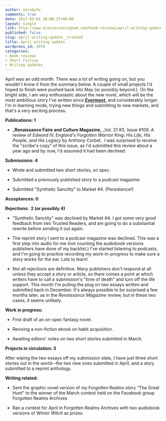 ```yaml
---
author: zerobyte
comments: true
date: 2017-05-01 10:00:27+00:00
layout: single
link: http://www.elainecunningham.com/book-reviews/april-writing-update__trashed/
published: false
slug: april-writing-update__trashed
title: April writing update
wordpress_id: 3970
categories:
- Book reviews
- Short Fiction
- Writing updates
---
```


April was an odd month. There was a lot of writing going on, but you wouldn't know it from the summary below. A couple of small projects I'd hoped to finish were pushed back into May (or possibly beyond.)  On the bright side, I am very enthusiastic about the new novel, which will be the most ambitious story I've written since **[_Evermeet_](http://www.elainecunningham.com/books/forgotten-realms/evermeet-info/),** and considerably longer. I'm in learning mode, trying new things and submitting to new markets, and that's a very exciting process.

**Publications: 1**



 	
  * _**Renaissance Faire and Culture Magazine,** _Vol. 21 #3, Issue #109. A review of _Edward IV, England's Forgotten Warrior King: His Life, His People, and His Legacy_ by Anthony Corbet.  I was surprised to receive the "scribe's copy" of this issue, as I'd submitted this review about a year ago and by now, I'd assumed it had been declined.


**Submissions: 4**



 	
  * Wrote and submitted two short stories, on spec.

 	
  * Submitted a previously published story to a podcast magazine.

 	
  * Submitted "Synthetic Sanctity" to Market #4. (Persistence!)


**Acceptances: 0**

**Rejections:  2 (or possibly 4)**



 	
  * "Synthetic Sanctity" was declined by Market #4. I got some very good feedback from two Trusted Readers, and am going to do a substantial rewrite before sending it out again.

 	
  * The reprint story I sent to a podcast magazine was declined. This was a first step into audio for me (not counting the audiobook versions publishers have done of my backlist.) I've started listening to podcasts, and I'm going to practice recording my work-in-progress to make sure a story works for the ear. Lots to learn!

 	
  * Not all rejections are definitive. Many publishers don't respond at all unless they accept a story or article, so there comes a point at which writers have to call a submission's "time of death" and turn off the life support. This month I'm pulling the plug on two essays written and submitted back in December. It's always possible to be surprised a few months later, as in the _Renaissance Magazine_ review, but in these two cases, it seems unlikely.


**Work in progress:**



 	
  * First draft of an on-spec fantasy novel.

 	
  * Revising a non-fiction ebook on habit acquisition.

 	
  * Awaiting editors' notes on two short stories submitted in March.


**Projects in circulation: 3**


After wiping the two essays off my submission slate, I have just three short stories out in the world--the two new ones submitted in April, and a story submitted to a reprint anthology.


**Writing related:**



 	
  * Sent the graphic novel version of my Forgotten Realms story "The Great Hunt" to the winner of the March contest held on the Facebook group Forgotten Realms Archives

 	
  * Ran a contest for April in Forgotten Realms Archives with two audiobook versions of _Winter Witch_ as prizes.


